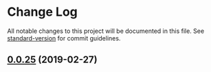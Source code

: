 # Change Log

All notable changes to this project will be documented in this file. See [standard-version](https://github.com/conventional-changelog/standard-version) for commit guidelines.

## [0.0.25](https://github.com/zlq4863947/dripjs/compare/v0.0.24...v0.0.25) (2019-02-27)
